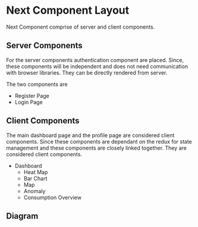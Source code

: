 # Next Component Layout

Next Component comprise of server and client components.

## Server Components

For the server components authentication component are placed. Since, these components will be independent and does not need communication with browser libraries. They can be directly rendered from server.

The two components are

- Register Page
- Login Page

## Client Components

The main dashboard page and the profile page are considered client components. Since these components are dependant on the redux for state management and these components are closely linked together. They are considered client components.

- Dashboard
  - Heat Map
  - Bar Chart
  - Map
  - Anomaly
  - Consumption Overview

## Diagram
